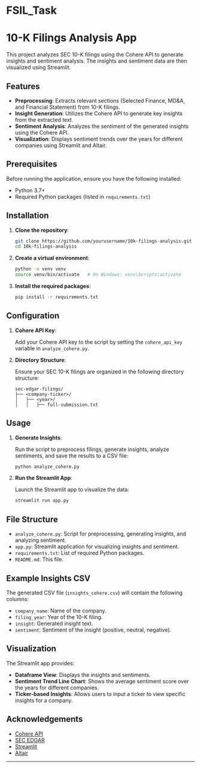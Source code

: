 # FSIL_Task

# 10-K Filings Analysis App

This project analyzes SEC 10-K filings using the Cohere API to generate insights and sentiment analysis. The insights and sentiment data are then visualized using Streamlit.

## Features

- **Preprocessing**: Extracts relevant sections (Selected Finance, MD&A, and Financial Statement) from 10-K filings.
- **Insight Generation**: Utilizes the Cohere API to generate key insights from the extracted text.
- **Sentiment Analysis**: Analyzes the sentiment of the generated insights using the Cohere API.
- **Visualization**: Displays sentiment trends over the years for different companies using Streamlit and Altair.

## Prerequisites

Before running the application, ensure you have the following installed:

- Python 3.7+
- Required Python packages (listed in `requirements.txt`)

## Installation

1. **Clone the repository**:

    ```bash
    git clone https://github.com/yourusername/10k-filings-analysis.git
    cd 10k-filings-analysis
    ```

2. **Create a virtual environment**:

    ```bash
    python -m venv venv
    source venv/bin/activate   # On Windows: venv\Scripts\activate
    ```

3. **Install the required packages**:

    ```bash
    pip install -r requirements.txt
    ```

## Configuration

1. **Cohere API Key**:
   
   Add your Cohere API key to the script by setting the `cohere_api_key` variable in `analyze_cohere.py`.

2. **Directory Structure**:

   Ensure your SEC 10-K filings are organized in the following directory structure:

    ```
    sec-edgar-filings/
    ├── <company-ticker>/
    │   ├── <year>/
    │   │   ├── full-submission.txt
    ```

## Usage

1. **Generate Insights**:

   Run the script to preprocess filings, generate insights, analyze sentiments, and save the results to a CSV file:

    ```bash
    python analyze_cohere.py
    ```

2. **Run the Streamlit App**:

   Launch the Streamlit app to visualize the data:

    ```bash
    streamlit run app.py
    ```

## File Structure

- `analyze_cohere.py`: Script for preprocessing, generating insights, and analyzing sentiment.
- `app.py`: Streamlit application for visualizing insights and sentiment.
- `requirements.txt`: List of required Python packages.
- `README.md`: This file.

## Example Insights CSV

The generated CSV file (`insights_cohere.csv`) will contain the following columns:

- `company_name`: Name of the company.
- `filing_year`: Year of the 10-K filing.
- `insight`: Generated insight text.
- `sentiment`: Sentiment of the insight (positive, neutral, negative).

## Visualization

The Streamlit app provides:

- **Dataframe View**: Displays the insights and sentiments.
- **Sentiment Trend Line Chart**: Shows the average sentiment score over the years for different companies.
- **Ticker-based Insights**: Allows users to input a ticker to view specific insights for a company.


## Acknowledgements

- [Cohere API](https://cohere.ai/)
- [SEC EDGAR](https://www.sec.gov/edgar.shtml)
- [Streamlit](https://streamlit.io/)
- [Altair](https://altair-viz.github.io/)

---
